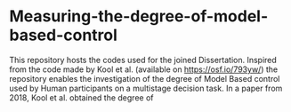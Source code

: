 # Measuring-the-degree-of-model-based-control

This repository hosts the codes used for the joined Dissertation. Inspired from the code made by Kool et al. (available on https://osf.io/793yw/) the repository enables the investigation of the degree of Model Based control used by Human participants on a multistage decision task. In a paper from 2018, Kool et al. obtained the degree of 
